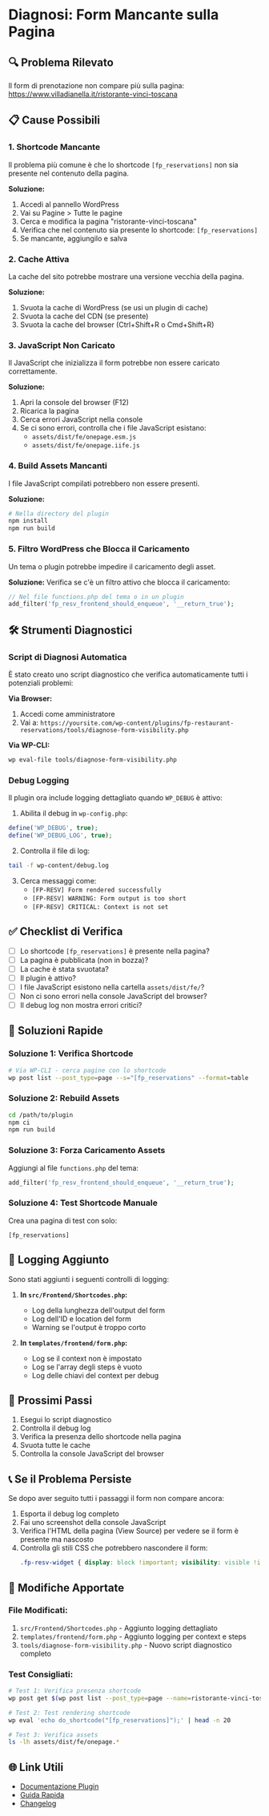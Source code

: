 # Diagnosi: Form Mancante sulla Pagina

## 🔍 Problema Rilevato

Il form di prenotazione non compare più sulla pagina: https://www.villadianella.it/ristorante-vinci-toscana

## 📋 Cause Possibili

### 1. **Shortcode Mancante**
Il problema più comune è che lo shortcode `[fp_reservations]` non sia presente nel contenuto della pagina.

**Soluzione:**
1. Accedi al pannello WordPress
2. Vai su Pagine > Tutte le pagine
3. Cerca e modifica la pagina "ristorante-vinci-toscana"
4. Verifica che nel contenuto sia presente lo shortcode: `[fp_reservations]`
5. Se mancante, aggiungilo e salva

### 2. **Cache Attiva**
La cache del sito potrebbe mostrare una versione vecchia della pagina.

**Soluzione:**
1. Svuota la cache di WordPress (se usi un plugin di cache)
2. Svuota la cache del CDN (se presente)
3. Svuota la cache del browser (Ctrl+Shift+R o Cmd+Shift+R)

### 3. **JavaScript Non Caricato**
Il JavaScript che inizializza il form potrebbe non essere caricato correttamente.

**Soluzione:**
1. Apri la console del browser (F12)
2. Ricarica la pagina
3. Cerca errori JavaScript nella console
4. Se ci sono errori, controlla che i file JavaScript esistano:
   - `assets/dist/fe/onepage.esm.js`
   - `assets/dist/fe/onepage.iife.js`

### 4. **Build Assets Mancanti**
I file JavaScript compilati potrebbero non essere presenti.

**Soluzione:**
```bash
# Nella directory del plugin
npm install
npm run build
```

### 5. **Filtro WordPress che Blocca il Caricamento**
Un tema o plugin potrebbe impedire il caricamento degli asset.

**Soluzione:**
Verifica se c'è un filtro attivo che blocca il caricamento:
```php
// Nel file functions.php del tema o in un plugin
add_filter('fp_resv_frontend_should_enqueue', '__return_true');
```

## 🛠️ Strumenti Diagnostici

### Script di Diagnosi Automatica

È stato creato uno script diagnostico che verifica automaticamente tutti i potenziali problemi:

**Via Browser:**
1. Accedi come amministratore
2. Vai a: `https://yoursite.com/wp-content/plugins/fp-restaurant-reservations/tools/diagnose-form-visibility.php`

**Via WP-CLI:**
```bash
wp eval-file tools/diagnose-form-visibility.php
```

### Debug Logging

Il plugin ora include logging dettagliato quando `WP_DEBUG` è attivo:

1. Abilita il debug in `wp-config.php`:
```php
define('WP_DEBUG', true);
define('WP_DEBUG_LOG', true);
```

2. Controlla il file di log:
```bash
tail -f wp-content/debug.log
```

3. Cerca messaggi come:
   - `[FP-RESV] Form rendered successfully`
   - `[FP-RESV] WARNING: Form output is too short`
   - `[FP-RESV] CRITICAL: Context is not set`

## ✅ Checklist di Verifica

- [ ] Lo shortcode `[fp_reservations]` è presente nella pagina?
- [ ] La pagina è pubblicata (non in bozza)?
- [ ] La cache è stata svuotata?
- [ ] Il plugin è attivo?
- [ ] I file JavaScript esistono nella cartella `assets/dist/fe/`?
- [ ] Non ci sono errori nella console JavaScript del browser?
- [ ] Il debug log non mostra errori critici?

## 🔧 Soluzioni Rapide

### Soluzione 1: Verifica Shortcode
```bash
# Via WP-CLI - cerca pagine con lo shortcode
wp post list --post_type=page --s="[fp_reservations" --format=table
```

### Soluzione 2: Rebuild Assets
```bash
cd /path/to/plugin
npm ci
npm run build
```

### Soluzione 3: Forza Caricamento Assets
Aggiungi al file `functions.php` del tema:
```php
add_filter('fp_resv_frontend_should_enqueue', '__return_true');
```

### Soluzione 4: Test Shortcode Manuale
Crea una pagina di test con solo:
```
[fp_reservations]
```

## 📝 Logging Aggiunto

Sono stati aggiunti i seguenti controlli di logging:

1. **In `src/Frontend/Shortcodes.php`:**
   - Log della lunghezza dell'output del form
   - Log dell'ID e location del form
   - Warning se l'output è troppo corto

2. **In `templates/frontend/form.php`:**
   - Log se il context non è impostato
   - Log se l'array degli steps è vuoto
   - Log delle chiavi del context per debug

## 🎯 Prossimi Passi

1. Esegui lo script diagnostico
2. Controlla il debug log
3. Verifica la presenza dello shortcode nella pagina
4. Svuota tutte le cache
5. Controlla la console JavaScript del browser

## 📞 Se il Problema Persiste

Se dopo aver seguito tutti i passaggi il form non compare ancora:

1. Esporta il debug log completo
2. Fai uno screenshot della console JavaScript
3. Verifica l'HTML della pagina (View Source) per vedere se il form è presente ma nascosto
4. Controlla gli stili CSS che potrebbero nascondere il form:
   ```css
   .fp-resv-widget { display: block !important; visibility: visible !important; }
   ```

## 🔄 Modifiche Apportate

### File Modificati:
1. `src/Frontend/Shortcodes.php` - Aggiunto logging dettagliato
2. `templates/frontend/form.php` - Aggiunto logging per context e steps
3. `tools/diagnose-form-visibility.php` - Nuovo script diagnostico completo

### Test Consigliati:
```bash
# Test 1: Verifica presenza shortcode
wp post get $(wp post list --post_type=page --name=ristorante-vinci-toscana --field=ID) --field=post_content

# Test 2: Test rendering shortcode
wp eval 'echo do_shortcode("[fp_reservations]");' | head -n 20

# Test 3: Verifica assets
ls -lh assets/dist/fe/onepage.*
```

## 🌐 Link Utili

- [Documentazione Plugin](../README.md)
- [Guida Rapida](../QUICK-START.md)
- [Changelog](../CHANGELOG.md)
